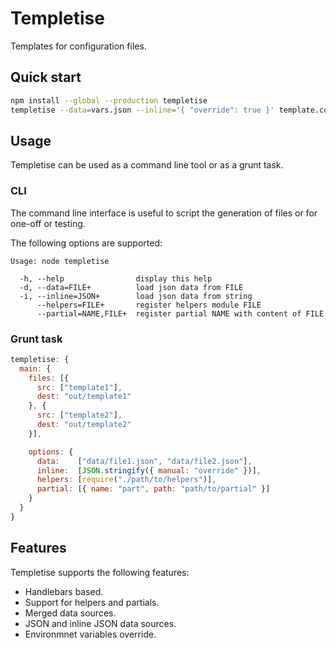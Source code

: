Templetise
==========
Templates for configuration files.


Quick start
-----------
```bash
npm install --global --production templetise
templetise --data=vars.json --inline='{ "override": true }' template.conf
```


Usage
-----
Templetise can be used as a command line tool or as a grunt task.

### CLI
The command line interface is useful to script the generation of files or
for one-off or testing.

The following options are supported:
```
Usage: node templetise

  -h, --help                display this help
  -d, --data=FILE+          load json data from FILE
  -i, --inline=JSON+        load json data from string
      --helpers=FILE+       register helpers module FILE
      --partial=NAME,FILE+  register partial NAME with content of FILE
```

### Grunt task
```javascript
templetise: {
  main: {
    files: [{
      src: ["template1"],
      dest: "out/template1"
    }, {
      src: ["template2"],
      dest: "out/template2"
    }],

    options: {
      data:    ["data/file1.json", "data/file2.json"],
      inline:  [JSON.stringify({ manual: "override" })],
      helpers: [require("./path/to/helpers")],
      partial: [{ name: "part", path: "path/to/partial" }]
    }
  }
}
```


Features
--------
Templetise supports the following features:

  * Handlebars based.
  * Support for helpers and partials.
  * Merged data sources.
  * JSON and inline JSON data sources.
  * Environmnet variables override.
